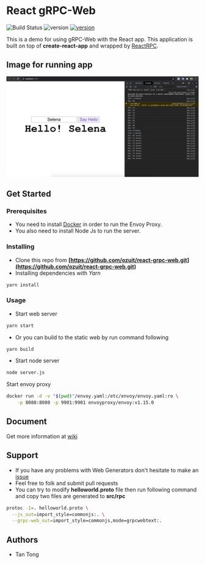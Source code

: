 # React gRPC-Web

![Build Status](https://img.shields.io/badge/build-passing-brightgreen) ![version](https://img.shields.io/badge/contributors-1-blueviolet) [![version](https://img.shields.io/badge/open%20issues-0-red)](https://github.com/ozuit/react-grpc-web/issues)

This is a demo for using gRPC-Web with the React app. This application is built on top of **create-react-app** and wrapped by [ReactRPC](https://www.npmjs.com/package/reactrpc).

## Image for running app

![Generator Web](./demo.png)

## Get Started

### Prerequisites

- You need to install [Docker](https://www.docker.com/get-started) in order to run the Envoy Proxy.
- You also need to install Node Js to run the server.

### Installing

- Clone this repo from **[https://github.com/ozuit/react-grpc-web.git](https://github.com/ozuit/react-grpc-web.git)**
- Installing dependencies with *Yarn*

```bash
yarn install
```

### Usage

- Start web server

```bash
yarn start
```

- Or you can build to the static web by run command following

```bash
yarn build
```

- Start node server

```bash
node server.js
```

Start envoy proxy

```bash
docker run -d -v "$(pwd)"/envoy.yaml:/etc/envoy/envoy.yaml:ro \
    -p 8080:8080 -p 9901:9901 envoyproxy/envoy:v1.15.0
```

## Document

Get more information at [wiki](https://github.com/ozuit/react-grpc-web/wiki)

## Support

- If you have any problems with Web Generators don't hesitate to make an [issue](https://github.com/ozuit/react-grpc-web/issues)
- Feel free to folk and submit pull requests
- You can try to modify **helloworld.proto** file then run following command and copy two files are generated to **src/rpc**
  
```bash
protoc -I=. helloworld.proto \
  --js_out=import_style=commonjs:. \
  --grpc-web_out=import_style=commonjs,mode=grpcwebtext:.
```

## Authors

- Tan Tong
